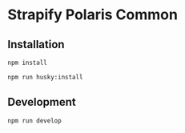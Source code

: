 # Strapify Polaris Common

## Installation

```bash
npm install

npm run husky:install
```

## Development

```bash
npm run develop
```
